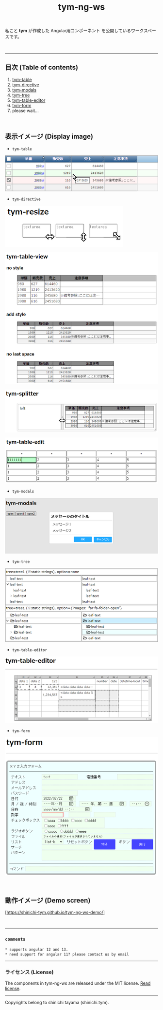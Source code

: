 <div align="center">
  <h1>tym-ng-ws</h1>
</div>

<br/>

私こと **tym** が作成した Angular用コンポーネント を公開しているワークスペースです。

<br/>

---

## 目次 (Table of contents)
1. [tym-table](/projects/tym-table/README.md)
1. [tym-directive](/projects/tym-directive/README.md)
1. [tym-modals](/projects/tym-modals/README.md)
1. [tym-tree](/projects/tym-tree/README.md)
1. [tym-table-editor](/projects/tym-table-editor/README.md)
1. [tym-form](/projects/tym-form/README.md)
1. please wait...

<br/>

## 表示イメージ (Display image)

- `tym-table`

![表示サンプル](/tym-table-demo.png)

- `tym-directive`

![表示サンプル](/tym-resize-demo.png)

![表示サンプル](/tym-table-view-demo.png)

![表示サンプル](/tym-splitter-demo.png)

![表示サンプル](/tym-table-edit-demo.png)

- `tym-modals`

![表示サンプル](/tym-dialog-demo.png)

- `tym-tree`

![表示サンプル](/tym-tree-demo1.png)

- `tym-table-editor`

![表示サンプル](/tym-table-editor-demo.png)

- `tym-form`

![表示サンプル](/tym-form-demo.png)

<br>

## 動作イメージ (Demo screen)

[https://shinichi-tym.github.io/tym-ng-ws-demo/]

<br>

---
### `comments`
```text
* supports angular 12 and 13.
* need support for angular 11? please contact us by email
```
---
### ライセンス (License)
The components in tym-ng-ws are released under the MIT license. [Read license](//github.com/shinichi-tym/tym-ng-ws/blob/main/LICENSE).

---
Copyrights belong to shinichi tayama (shinichi.tym).
